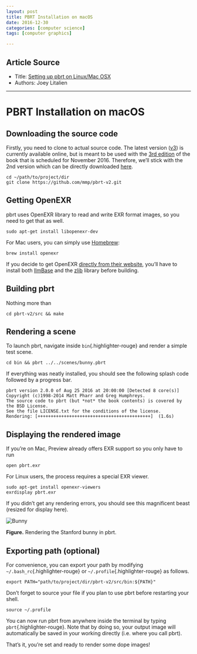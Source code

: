 ```yaml
---
layout: post
title: PBRT Installation on macOS
date: 2016-12-30
categories: [computer science]
tags: [computer graphics]

---
```


## Article Source
* Title: [Setting up pbrt on Linux/Mac OSX](http://joeylitalien.github.io/computer-graphics/2016/08/25/configuring-pbrt.html)
* Authors: Joey Litalien

---

PBRT Installation on macOS 
=====

## Downloading the source code

Firstly, you need to clone to actual source code. The latest version
([v3](https://github.com/mmp/pbrt-v3/)) is currently available online,
but is meant to be used with the [3rd
edition](https://www.amazon.com/Physically-Based-Rendering-Third-Implementation/dp/0128006455)
of the book that is scheduled for November 2016. Therefore, we’ll stick
with the 2nd version which can be directly downloaded
[here](https://github.com/mmp/pbrt-v2/archive/master.zip).

    cd ~/path/to/project/dir
    git clone https://github.com/mmp/pbrt-v2.git

## Getting OpenEXR

pbrt uses OpenEXR library to read and write EXR format images, so you
need to get that as well.

    sudo apt-get install libopenexr-dev

For Mac users, you can simply use [Homebrew](http://brew.sh/):

    brew install openexr

If you decide to get OpenEXR [directly from their
website](http://www.openexr.com/downloads.html), you’ll have to install
both
[IlmBase](http://download.savannah.nongnu.org/releases/openexr/ilmbase-2.2.0.tar.gz)
and the [zlib](http://www.zlib.net/) library before building.

## Building pbrt

Nothing more than

    cd pbrt-v2/src && make

## Rendering a scene

To launch pbrt, navigate inside `bin`{.highlighter-rouge} and render a
simple test scene.

    cd bin && pbrt ../../scenes/bunny.pbrt

If everything was neatly installed, you should see the following splash
code followed by a progress bar.

    pbrt version 2.0.0 of Aug 25 2016 at 20:00:00 [Detected 8 core(s)]
    Copyright (c)1998-2014 Matt Pharr and Greg Humphreys.
    The source code to pbrt (but *not* the book contents) is covered by the BSD License.
    See the file LICENSE.txt for the conditions of the license.
    Rendering: [+++++++++++++++++++++++++++++++++++++++++++]  (1.6s)

## Displaying the rendered image

If you’re on Mac, Preview already offers EXR support so you only have to
run

    open pbrt.exr

For Linux users, the process requires a special EXR viewer.

    sudo apt-get install openexr-viewers
    exrdisplay pbrt.exr

If you didn’t get any rendering errors, you should see this magnificent
beast (resized for display here).

![Bunny](http://joeylitalien.github.io/assets/bunny.png)

**Figure.** Rendering the Stanford bunny in pbrt.

## Exporting path (optional)

For convenience, you can export your path by modifying
`~/.bash_rc`{.highlighter-rouge} or `~/.profile`{.highlighter-rouge} as
follows.

    export PATH="path/to/project/dir/pbrt-v2/src/bin:${PATH}"

Don’t forget to source your file if you plan to use pbrt before
restarting your shell.

    source ~/.profile

You can now run pbrt from anywhere inside the terminal by typing
`pbrt`{.highlighter-rouge}. Note that by doing so, your output image
will automatically be saved in your working directly (i.e. where you
call pbrt).

That’s it, you’re set and ready to render some dope images!

